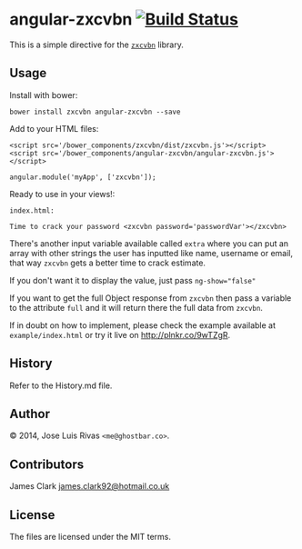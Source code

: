 angular-zxcvbn [![Build Status](https://travis-ci.org/jamesclark92/angular-zxcvbn.svg?branch=master)](https://travis-ci.org/jamesclark92/angular-zxcvbn)
==============

This is a simple directive for the [`zxcvbn`](https://github.com/dropbox/zxcvbn) library.

Usage
-----

Install with bower:

    bower install zxcvbn angular-zxcvbn --save

Add to your HTML files:

    <script src='/bower_components/zxcvbn/dist/zxcvbn.js'></script>
    <script src='/bower_components/angular-zxcvbn/angular-zxcvbn.js'></script>

    angular.module('myApp', ['zxcvbn']);

Ready to use in your views!:

`index.html:`

    Time to crack your password <zxcvbn password='passwordVar'></zxcvbn>

There's another input variable available called `extra` where you can put an array with other strings the user has inputted like name, username or email, that way `zxcvbn` gets a better time to crack estimate.

If you don't want it to display the value, just pass  `ng-show="false"`

If you want to get the full Object response from `zxcvbn` then pass a variable to the attribute `full` and it will return there the full data from `zxcvbn`.

If in doubt on how to implement, please check the example available at `example/index.html` or try it live on <http://plnkr.co/9wTZgR>.

History
-------
Refer to the History.md file.

Author
------
© 2014, Jose Luis Rivas `<me@ghostbar.co>`.

Contributors
------------
James Clark <james.clark92@hotmail.co.uk>

License
-------
The files are licensed under the MIT terms.
